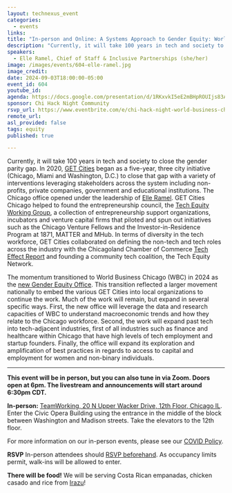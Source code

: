 ```yaml
---
layout: technexus_event
categories:
  - events
links: 
title: "In-person and Online: A Systems Approach to Gender Equity: World Business Chicago"
description: "Currently, it will take 100 years in tech and society to close the gender parity gap. In 2020, GET Cities began as a five-year, three city initiative (Chicago, Miami and Washington, D.C.) to close that gap with a variety of interventions leveraging stakeholders across the system including non-profits, private companies, government and educational institutions. Now at World Business Chicago (WBC) as the head of their new Gender Equity Office, Elle Ramel will lead the new office to leverage the data and research capacities of WBC to understand macroeconomic trends and how they relate to the Chicago workforce, expand past tech into tech-adjacent industries, and extend its exploration and amplification of best practices in regards to access to capital and employment for women and non-binary individuals."
speakers:
  - Elle Ramel, Chief of Staff & Inclusive Partnerships (she/her)
image: /images/events/604-elle-ramel.jpg
image_credit: 
date: 2024-09-03T18:00:00-05:00
event_id: 604
youtube_id: 
agenda: https://docs.google.com/presentation/d/1RKxvkI5eE2mBHpROUIjs83Aeh9-DnUATEUSDPDuCADc/edit#slide=id.g121c7120608_0_0
sponsor: Chi Hack Night Community
rsvp_url: https://www.eventbrite.com/e/chi-hack-night-world-business-chicagos-gender-equity-office-tickets-994071002127
remote_url: 
asl_provided: false
tags: equity
published: true

---
```


Currently, it will take 100 years in tech and society to close the gender parity gap. In 2020, [GET Cities](https://www.getcities.org/) began as a five-year, three city initiative (Chicago, Miami and Washington, D.C.) to close that gap with a variety of interventions leveraging stakeholders across the system including non-profits, private companies, government and educational institutions. The Chicago office opened under the leadership of [Elle Ramel](https://www.linkedin.com/in/elleramel/). GET Cities Chicago helped to found the entrepreneurship council, the [Tech Equity Working Group](https://worldbusinesschicago.com/tech-equity-working-group-tewg/), a collection of entrepreneurship support organizations, incubators and venture capital firms that piloted and spun out initiatives such as the Chicago Venture Fellows and the Investor-in-Residence Program at 1871, MATTER and MHub. In terms of diversity in the tech workforce, GET Cities collaborated on defining the non-tech and tech roles across the industry with the Chicagoland Chamber of Commerce [Tech Effect Report](https://www.chicagolandchamber.org/techeffect/) and founding a community tech coalition, the Tech Equity Network.  

The momentum transitioned to World Business Chicago (WBC) in 2024 as the [new Gender Equity Office](https://www.chicagobusiness.com/politics/world-business-chicago-launches-gender-equity-office). This transition reflected a larger movement nationally to embed the various GET Cities into local organizations to continue the work. Much of the work will remain, but expand in several specific ways. First, the new office will leverage the data and research capacities of WBC to understand macroeconomic trends and how they relate to the Chicago workforce. Second, the work will expand past tech into tech-adjacent industries, first of all industries such as finance and healthcare within Chicago that have high levels of tech employment and startup founders. Finally, the office will expand its exploration and amplification of best practices in regards to access to capital and employment for women and non-binary individuals. 

---

**This event will be in person, but you can also tune in via Zoom. Doors open at 6pm. The livestream and announcements will start around 6:30pm CDT.**

**In-person:** <a href='https://www.google.com/maps/place/TechNexus+Venture+Collaborative/@41.8835673,-87.6394085,17z/data=!3m1!4b1!4m5!3m4!1s0x880e2d5be57f04c5:0xa87e47e177660090!8m2!3d41.8835673!4d-87.6372198'>TeamWorking, 20 N Upper Wacker Drive, 12th Floor, Chicago IL</a>. Enter the Civic Opera Building using the entrance in the middle of the block between Washington and Madison streets. Take the elevators to the 12th floor.

For more information on our in-person events, please see our [COVID Policy](/blog/2022/09/09/our-covid-19-policy.html). 

**RSVP** In-person attendees should [RSVP beforehand]({{page.rsvp_url}}). As occupancy limits permit, walk-ins will be allowed to enter.

**There will be food!** We will be serving Costa Rican empanadas, chicken casado and rice from [Irazu](https://www.irazuchicago.com/)!
